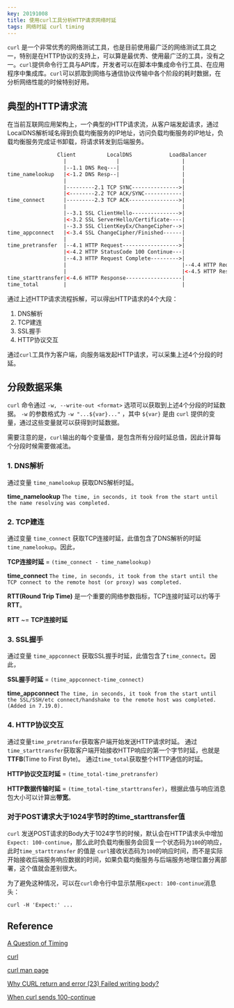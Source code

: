 ```yaml
---
key: 20191008
title: 使用curl工具分析HTTP请求网络时延
tags: 网络时延 curl timing
---
```


```curl``` 是一个非常优秀的网络测试工具，也是目前使用最广泛的网络测试工具之一，特别是在HTTP协议的支持上，可以算是最优秀、使用最广泛的工具，没有之一。```curl```提供命令行工具与API库，开发者可以在脚本中集成命令行工具、在应用程序中集成库。```curl```可以抓取到网络与通信协议传输中各个阶段的耗时数据，在分析网络性能的时候特别好用。<!--more-->

## 典型的HTTP请求流

在当前互联网应用架构上，一个典型的HTTP请求流，从客户端发起请求，通过LocalDNS解析域名得到负载均衡服务的IP地址，访问负载均衡服务的IP地址，负载均衡服务完成证书卸载，将请求转发到后端服务。

```html
                Client          LocalDNS            LoadBalancer          BackendService
                  |                |                    |                           |
                  |--1.1 DNS Req---|                    |                           |
time_namelookup   |<-1.2 DNS Resp--|                    |                           |
                  |                                     |                           |
                  |---------2.1 TCP SYNC--------------->|                           |
                  |<--------2.2 TCP ACK/SYNC------------|                           |
time_connect      |---------2.3 TCP ACK---------------->|                           |
                  |                                     |                           |
                  |--3.1 SSL ClientHello--------------->|                           |
                  |<-3.2 SSL ServerHello/Certificate----|                           |
                  |--3.3 SSL ClientKeyEx/ChangeCipher-->|                           |
time_appconnect   |<-3.4 SSL ChangeCipher/Finished------|                           |
                  |                                     |                           |
time_pretransfer  |--4.1 HTTP Request------------------>|                           |
                  |<-4.2 HTTP StatusCode 100 Continue---|                           |
                  |--4.3 HTTP Request Complete--------->|                           |
                  |                                     |--4.4 HTTP Request-------->|
                  |                                     |<-4.5 HTTP Response--------|
time_starttransfer|<-4.6 HTTP Response------------------|                           |
time_total        |                                     |                           |

```

通过上述HTTP请求流程拆解，可以得出HTTP请求的4个大段：

1. DNS解析
2. TCP建连
3. SSL握手
4. HTTP协议交互

通过```curl```工具作为客户端，向服务端发起HTTP请求，可以采集上述4个分段的时延。

## 分段数据采集

```curl``` 命令通过 ```-w, --write-out <format>``` 选项可以获取到上述4个分段的时延数据。
```-w``` 的参数格式为 ```-w "...${var}..."``` ，其中 ```${var}``` 是由 ```curl``` 提供的变量，通过这些变量就可以获得到时延数据。

需要注意的是，```curl```输出的每个变量值，是包含所有分段时延总值，因此计算每个分段时候需要做减法。

### 1. DNS解析

通过变量 ```time_namelookup``` 获取DNS解析时延。

**time_namelookup** ```The time, in seconds, it took from the start until the name resolving was completed.```

### 2. TCP建连

通过变量 ```time_connect``` 获取TCP连接时延，此值包含了DNS解析的时延```time_namelookup```。因此，

**TCP连接时延** = ```(time_connect - time_namelookup)```

**time_connect** ```The time, in seconds, it took from the start until the TCP connect to the remote host (or proxy) was completed.```

**RTT(Round Trip Time)** 是一个重要的网络参数指标，TCP连接时延可以约等于**RTT**。

**RTT** ~= **TCP连接时延**

### 3. SSL握手

通过变量 ```time_appconnect``` 获取SSL握手时延，此值包含了```time_connect```。因此，

**SSL握手时延** = ```(time_appconnect-time_connect)```

**time_appconnect** ```The time, in seconds, it took from the start until the SSL/SSH/etc connect/handshake to the remote host was completed. (Added in 7.19.0).```

### 4. HTTP协议交互

通过变量```time_pretransfer```获取客户端开始发送HTTP请求时延。
通过```time_starttransfer```获取客户端开始接收HTTP响应的第一个字节时延，也就是 **TTFB**(Time to First Byte)。
通过```time_total```获取整个HTTP通信的时延。

**HTTP协议交互时延** = ```(time_total-time_pretransfer)```

**HTTP数据传输时延** = ```(time_total-time_starttransfer)```，根据此值与响应消息包大小可以计算出**带宽**。

### 对于POST请求大于1024字节时的time_starttransfer值

```curl``` 发送POST请求的Body大于1024字节的时候，默认会在HTTP请求头中增加```Expect: 100-continue```，那么此时负载均衡服务会回复一个状态码为```100```的响应，此时```time_starttransfer``` 的值是 ```curl```接收状态码为```100```的响应时间，而不是实际开始接收后端服务响应数据的时间，如果负载均衡服务与后端服务地理位置分离部署，这个值就会差别很大。

为了避免这种情况，可以在```curl```命令行中显示禁用```Expect: 100-continue```消息头：

```curl -H 'Expect:' ...```

## Reference

[A Question of Timing](https://blog.cloudflare.com/a-question-of-timing/)

[curl](https://curl.haxx.se/)

[curl man page](https://curl.haxx.se/docs/manpage.html)

[Why CURL return and error (23) Failed writing body?](https://stackoverflow.com/questions/16703647/why-curl-return-and-error-23-failed-writing-body)

[When curl sends 100-continue](https://gms.tf/when-curl-sends-100-continue.html)
